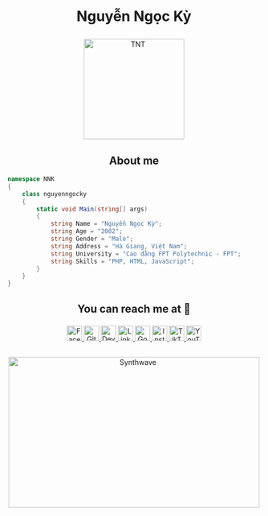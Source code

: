 # <p align="center">Nguyễn Ngọc Kỳ</p>

<p align="center">
	<a href="https://github.com/ngoctienTNT">
	<img src="https://avatars.githubusercontent.com/u/89850705?v=4" width = "200" alt="TNT">
	</a>
</p>

<h2 align="center">About me</h2>

```C#
namespace NNK
{
    class nguyenngocky
    {
        static void Main(string[] args)
        {
            string Name = "Nguyễn Ngọc Kỳ";
            string Age = "2002";
            string Gender = "Male";
            string Address = "Hà Giang, Việt Nam";
            string University = "Cao đằng FPT Polytechnic - FPT";
            string Skills = "PHP, HTML, JavaScript";
        }
    }
}
```

## <p align="center">You can reach me at 🌹</p>

<p align="center">
  <a href="https://www.facebook.com/Legendary.kyy">
    <img src="https://www.vectorlogo.zone/logos/facebook/facebook-official.svg" alt="Facebook" height="30" width="30">
  </a>
	
  <a href="https://github.com/nguyenngocky">
    <img src="https://www.vectorlogo.zone/logos/github/github-tile.svg" alt="Github" height="30" width="30">
  </a>
  
  <a href="https://dev.to/nguyenngocky">
    <img src="https://www.vectorlogo.zone/logos/devto/devto-icon.svg" alt="DevTo" height="30" width="30">
  </a>
	
  <a href="https://www.linkedin.com/in/nguyen-ky-91908a22a/">
    <img src="https://www.vectorlogo.zone/logos/linkedin/linkedin-icon.svg" alt="Linkedin" height="30" width="30">
  </a>
  
  <a href="mailto:nguyenngocky1995@gmail.com">
    <img src="https://www.vectorlogo.zone/logos/google/google-icon.svg" alt="Google" height="30" width="30">
  </a>
	
  <a href="https://www.instagram.com/_kynn0372/">
    <img src="https://www.vectorlogo.zone/logos/instagram/instagram-icon.svg" alt="Instagram" height="30" width="30">
  </a>
  
  <a href="https://www.tiktok.com/@kynguyen636">
    <img src="https://raw.githubusercontent.com/gilbarbara/logos/master/logos/tiktok-icon.svg" alt="TikTok" height="30" width="30">
  </a>
  
  <a href="https://www.youtube.com/channel/UC1yNee32QUoGnAKEmwO3KOA">
    <img src="https://www.vectorlogo.zone/logos/youtube/youtube-icon.svg" alt="YouTube" height="30" width="30">
  </a>
</p>



##

<p align="center"><img src="https://thumbs.gfycat.com/GoodnaturedFondGaur-size_restricted.gif" alt="Synthwave" height="300" width="500"></p>
